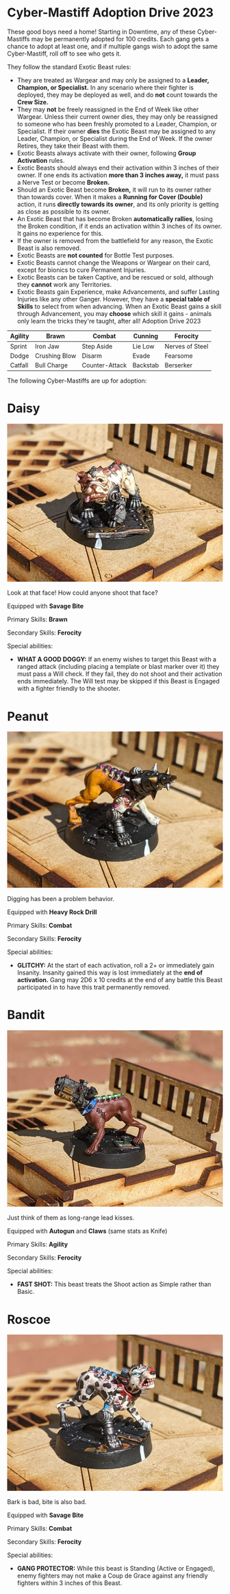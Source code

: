 # Cyber-Mastiff Adoption Drive 2023

These good boys need a home! Starting in Downtime, any of these Cyber-Mastiffs may be permanently adopted for 100 credits. Each gang gets a chance to adopt at least one, and if multiple gangs wish to adopt the same Cyber-Mastiff, roll off to see who gets it. 
  
They follow the standard Exotic Beast rules: 
- They are treated as Wargear and may only be assigned to a **Leader, Champion, or Specialist.** In any scenario where their fighter is deployed, they may be deployed as well, and do **not** count towards the **Crew Size.**
- They may **not** be freely reassigned in the End of Week like other Wargear. Unless their current owner dies, they may only be reassigned to someone who has been freshly promoted to a Leader, Champion, or Specialist. If their owner **dies** the Exotic Beast may be assigned to any Leader, Champion, or Specialist during the End of Week. If the owner Retires, they take their Beast with them.
- Exotic Beasts always activate with their owner, following **Group Activation** rules.
- Exotic Beasts should always end their activation within 3 inches of their owner. If one ends its activation **more than 3 inches away,** it must pass a Nerve Test or become **Broken.**
- Should an Exotic Beast become **Broken,** it will run to its owner rather than towards cover. When it makes a **Running for Cover (Double)** action, it runs **directly towards its owner**, and its only priority is getting as close as possible to its owner.
- An Exotic Beast that has become Broken **automatically rallies**, losing the Broken condition, if it ends an activation within 3 inches of its owner. It gains no experience for this.
- If the owner is removed from the battlefield for any reason, the Exotic Beast is also removed.
- Exotic Beasts are **not counted** for Bottle Test purposes.
- Exotic Beasts cannot change the Weapons or Wargear on their card, except for bionics to cure Permanent Injuries.
- Exotic Beasts can be taken Captive, and be rescued or sold, although they **cannot** work any Territories.
- Exotic Beasts gain Experience, make Advancements, and suffer Lasting Injuries like any other Ganger. However, they have a **special table of Skills** to select from when advancing. When an Exotic Beast gains a skill through Advancement, you may **choose** which skill it gains - animals only learn the tricks they're taught, after all!
Adoption Drive 2023
 

| Agility | Brawn | Combat | Cunning | Ferocity|
|---------|-------|--------|---------|---------|
| Sprint | Iron Jaw | Step Aside | Lie Low | Nerves of Steel|
| Dodge | Crushing Blow | Disarm | Evade | Fearsome |
| Catfall | Bull Charge | Counter-Attack | Backstab | Berserker |

The following Cyber-Mastiffs are up for adoption:

# Daisy

![Happy Cyber-Mastiff resembling a bulldog](/images/mastiffDaisy.png)

Look at that face! How could anyone shoot that face? 
  
Equipped with **Savage Bite**

Primary Skills: **Brawn**

Secondary Skills: **Ferocity**

Special abilities:

 - **WHAT A GOOD DOGGY:** If an enemy wishes to target this Beast with a ranged attack (including placing a template or blast marker over it) they must pass a Will check. If they fail, they do not shoot and their activation ends immediately. The Will test may be skipped if this Beast is Engaged with a fighter friendly to the shooter.


# Peanut

![Cyber-Mastiff with heavy rock drill for a head](/images/mastiffPeanut.png)

Digging has been a problem behavior. 
  
Equipped with **Heavy Rock Drill**

Primary Skills: **Combat**

Secondary Skills: **Ferocity**

Special abilities:

 - **GLITCHY:** At the start of each activation, roll a 2+ or immediately gain Insanity. Insanity gained this way is lost immediately at the **end of activation.** Gang may 2D6 x 10 credits at the end of any battle this Beast participated in to have this trait permanently removed.


# Bandit

![Cyber-Mastiff who's head has been replaced with a gun](/images/mastiffBandit.png)

Just think of them as long-range lead kisses. 
  
Equipped with **Autogun** and **Claws** (same stats as Knife)

Primary Skills: **Agility**

Secondary Skills: **Ferocity** 


Special abilities:

 - **FAST SHOT:** This beast treats the Shoot action as Simple rather than Basic.

# Roscoe

![Cyber-Mastiff dalmatian with snarling face](/images/mastiffRoscoe.png)

Bark is bad, bite is also bad. 
  
Equipped with **Savage Bite**

Primary Skills: **Combat**

Secondary Skills: **Ferocity**


Special abilities:

 - **GANG PROTECTOR:** While this beast is Standing (Active or Engaged), enemy fighters may not make a Coup de Grace against any friendly fighters within 3 inches of this Beast.